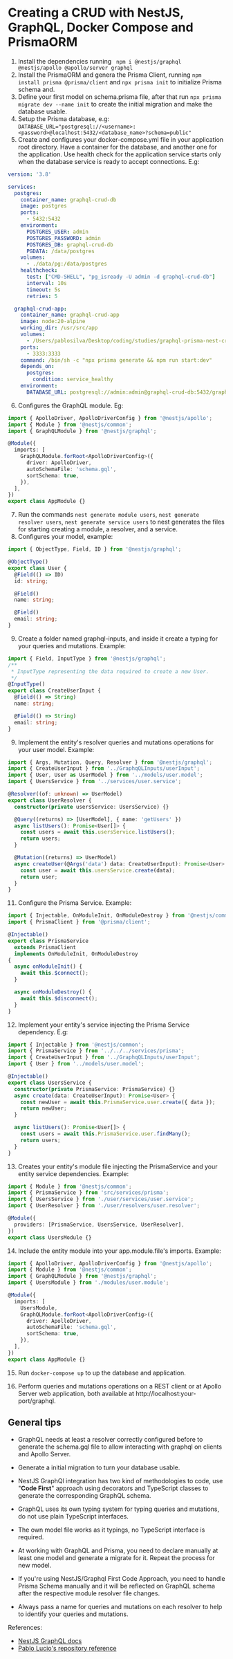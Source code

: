 # Creating a CRUD with NestJS, GraphQL, Docker Compose and PrismaORM

1. Install the dependencies running ` npm i @nestjs/graphql @nestjs/apollo @apollo/server graphql`
2. Install the PrismaORM and genera the Prisma Client, running `npm install prisma @prisma/client` and `npx prisma init` to initialize Prisma schema and.
3. Define your first model on schema.prisma file, after that run  `npx prisma migrate dev --name init` to create the initial migration and make the database usable.
4. Setup the Prisma database, e.g: `DATABASE_URL="postgresql://<username>:<password>@localhost:5432/<database_name>?schema=public"
`
5. Create and configures your docker-compose.yml file in your application root directory. Have a container for the database, and another one for the application. Use health check for the application service starts only when the database service is ready to accept connections. E.g:
```yml
version: '3.8'

services:
  postgres:
    container_name: graphql-crud-db
    image: postgres
    ports:
      - 5432:5432
    environment:
      POSTGRES_USER: admin
      POSTGRES_PASSWORD: admin
      POSTGRES_DB: graphql-crud-db
      PGDATA: /data/postgres
    volumes:
      - ./data/pg:/data/postgres
    healthcheck:
      test: ["CMD-SHELL", "pg_isready -U admin -d graphql-crud-db"]
      interval: 10s
      timeout: 5s
      retries: 5

  graphql-crud-app:
    container_name: graphql-crud-app
    image: node:20-alpine
    working_dir: /usr/src/app
    volumes:
      - /Users/pablosilva/Desktop/coding/studies/graphql-prisma-nest-crud:/usr/src/app
    ports:
      - 3333:3333
    command: /bin/sh -c "npx prisma generate && npm run start:dev"
    depends_on:
      postgres:
        condition: service_healthy
    environment:
      DATABASE_URL: postgresql://admin:admin@graphql-crud-db:5432/graphql-crud-db?schema=public
```
6. Configures the GraphQL module. Eg:
```typescript
import { ApolloDriver, ApolloDriverConfig } from '@nestjs/apollo';
import { Module } from '@nestjs/common';
import { GraphQLModule } from '@nestjs/graphql';

@Module({
  imports: [
    GraphQLModule.forRoot<ApolloDriverConfig>({
      driver: ApolloDriver,
      autoSchemaFile: 'schema.gql',
      sortSchema: true,
    }),
  ],
})
export class AppModule {}
```
7. Run the commands `nest generate module users`, `nest generate resolver users`, `nest generate service users` to nest generates the files for starting creating a module, a resolver, and a service.
8. Configures your model, example:
```typescript
import { ObjectType, Field, ID } from '@nestjs/graphql';

@ObjectType()
export class User {
  @Field(() => ID)
  id: string;

  @Field()
  name: string;

  @Field()
  email: string;
}
```
9. Create a folder named graphql-inputs, and inside it create a typing for your queries and mutations. Example:
```typescript
import { Field, InputType } from '@nestjs/graphql';
/**
 * InputType representing the data required to create a new User.
 */
@InputType()
export class CreateUserInput {
  @Field(() => String)
  name: string;

  @Field(() => String)
  email: string;
}
```
9. Implement the entity's resolver queries and mutations operations for your user model. Example:
```typescript
import { Args, Mutation, Query, Resolver } from '@nestjs/graphql';
import { CreateUserInput } from '../GraphqQLInputs/userInput';
import { User, User as UserModel } from '../models/user.model';
import { UsersService } from '../services/user.service';

@Resolver((of: unknown) => UserModel)
export class UserResolver {
  constructor(private usersService: UsersService) {}

  @Query((returns) => [UserModel], { name: 'getUsers' })
  async listUsers(): Promise<User[]> {
    const users = await this.usersService.listUsers();
    return users;
  }

  @Mutation((returns) => UserModel)
  async createUser(@Args('data') data: CreateUserInput): Promise<User> {
    const user = await this.usersService.create(data);
    return user;
  }
}
```
11. Configure the Prisma Service. Example:
```typescript
import { Injectable, OnModuleInit, OnModuleDestroy } from '@nestjs/common';
import { PrismaClient } from '@prisma/client';

@Injectable()
export class PrismaService
  extends PrismaClient
  implements OnModuleInit, OnModuleDestroy
{
  async onModuleInit() {
    await this.$connect();
  }

  async onModuleDestroy() {
    await this.$disconnect();
  }
}
```
12.  Implement your entity's service injecting the Prisma Service dependency. E.g:
```typescript
import { Injectable } from '@nestjs/common';
import { PrismaService } from '../../../services/prisma';
import { CreateUserInput } from '../GraphqQLInputs/userInput';
import { User } from '../models/user.model';

@Injectable()
export class UsersService {
  constructor(private PrismaService: PrismaService) {}
  async create(data: CreateUserInput): Promise<User> {
    const newUser = await this.PrismaService.user.create({ data });
    return newUser;
  }

  async listUsers(): Promise<User[]> {
    const users = await this.PrismaService.user.findMany();
    return users;
  }
}
```
13. Creates your entity's module file injecting the PrismaService and your entity service dependencies. Example:
```typescript
import { Module } from '@nestjs/common';
import { PrismaService } from 'src/services/prisma';
import { UsersService } from './user/services/user.service';
import { UserResolver } from './user/resolvers/user.resolver';

@Module({
  providers: [PrismaService, UsersService, UserResolver],
})
export class UsersModule {}
```
14. Include the entity module into your app.module.file's imports. Example:
```typescript
import { ApolloDriver, ApolloDriverConfig } from '@nestjs/apollo';
import { Module } from '@nestjs/common';
import { GraphQLModule } from '@nestjs/graphql';
import { UsersModule } from './modules/user.module';

@Module({
  imports: [
    UsersModule,
    GraphQLModule.forRoot<ApolloDriverConfig>({
      driver: ApolloDriver,
      autoSchemaFile: 'schema.gql',
      sortSchema: true,
    }),
  ],
})
export class AppModule {}

``` 

15. Run `docker-compose up` to up the database and application.
    
16. Perform queries and mutations operations on a REST client or at Apollo Server web application, both available at http://localhost:your-port/graphql.

## General tips

- GraphQL needs at least a resolver correctly configured before to generate the schema.gql file to allow interacting with graphql on clients and Apollo Server.
- Generate a initial migration to turn your database usable.
  
- NestJS GraphQl integration has two kind of methodologies to code, use "**Code First**" 
 approach using decorators and TypeScript classes to generate the corresponding GraphQL schema.

- GraphQL uses its own typing system for typing queries and mutations, do not use plain TypeScript interfaces.
  
- The own model file works as it typings, no TypeScript interface is required.
  
- At working with GraphQL and Prisma, you need to declare manually at least one model and  generate a migrate for it. Repeat the process for new model.
  
-  If you're using NestJS/Graphql First Code Approach, you need to handle Prisma Schema manually and it will be reflected on GraphQL schema after the respective module resolver file changes. 

- Always pass a name for queries and mutations on each resolver to help to identify your queries and mutations. 



References:

- [NestJS GraphQL docs](https://docs.nestjs.com/graphql/quick-start)
- [Pablo Lucio's repository reference](https://github.com/pablolucio97/nestjs-graphql-prisma-crud)
